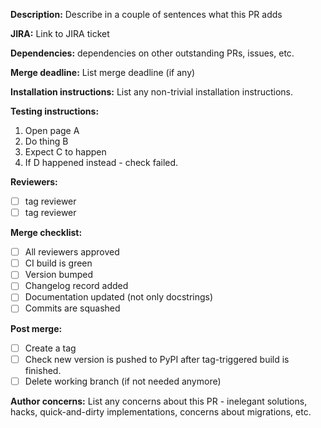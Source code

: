 **Description:** Describe in a couple of sentences what this PR adds

**JIRA:** Link to JIRA ticket

**Dependencies:** dependencies on other outstanding PRs, issues, etc.

**Merge deadline:** List merge deadline (if any)

**Installation instructions:** List any non-trivial installation
instructions.

**Testing instructions:**

1. Open page A
2. Do thing B
3. Expect C to happen
4. If D happened instead - check failed.

**Reviewers:**
- [ ] tag reviewer
- [ ] tag reviewer

**Merge checklist:**
- [ ] All reviewers approved
- [ ] CI build is green
- [ ] Version bumped
- [ ] Changelog record added
- [ ] Documentation updated (not only docstrings)
- [ ] Commits are squashed

**Post merge:**
- [ ] Create a tag
- [ ] Check new version is pushed to PyPI after tag-triggered build is
      finished.
- [ ] Delete working branch (if not needed anymore)

**Author concerns:** List any concerns about this PR - inelegant
solutions, hacks, quick-and-dirty implementations, concerns about
migrations, etc.
